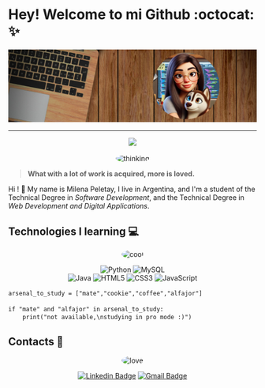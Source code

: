 # Hey! Welcome to mi Github :octocat: :sparkles:

![cover with personal logo](/img/portada.png)

---
  <div align="center"><img src="https://readme-typing-svg.herokuapp.com?size=30&center=true&vCenter=true&width=500&lines=Python+enthusiast;Future+backend+developer">
  
  <img width="35%"  alt="thinking" src="/img/idea.gif" style="border-radius:100%;"></div>  
  
>**What with a lot of work is acquired, more is loved.**  
  
Hi ! :wave: My name is Milena Peletay, I live in Argentina, and I'm a student of the Technical Degree in _Software Development_, and the Technical Degree in _Web Development and Digital Applications_.



## Technologies I learning :computer:

  <div align="center"><img width="35%" alt="cool" src="/img/cool.gif" style="border-radius:100%;">
  
  ![Python](https://img.shields.io/badge/-Python-yellow?style=flat-square&logo=python&logoColor=white)
  ![MySQL](https://img.shields.io/badge/-MySQL-blue?style=flat-square&logo=mysql&logoColor=white)  
  ![Java](https://img.shields.io/badge/-Java-red?style=flat-square&logo=java&logoColor=white)
  ![HTML5](https://img.shields.io/badge/-HTML5-orange?style=flat-square&logo=html5&logoColor=white)
  ![CSS3](https://img.shields.io/badge/-CSS3-blue?style=flat-square&logo=css3)
  ![JavaScript](https://img.shields.io/badge/-JavaScript-yellow?style=flat-square&logo=javascript&logoColor=white)</div>  
  
~~~
arsenal_to_study = ["mate","cookie","coffee","alfajor"]

if "mate" and "alfajor" in arsenal_to_study:
    print("not available,\nstudying in pro mode :)")   
~~~

## Contacts :love_letter:  

  <div align="center"><img width="35%" alt="love" src="/img/love.gif" style="border-radius:100%;">
  
  [![Linkedin Badge](https://img.shields.io/badge/-Milena_Abigail_Peletay-blue?style=flat&logo=Linkedin&logoColor=white&link=https://www.linkedin.com/in/milena-abigail-peletay/)](https://www.linkedin.com/in/milena-abigail-peletay/)
  [![Gmail Badge](https://img.shields.io/badge/-milepeletaymartinez-c14438?style=flat&logo=Gmail&logoColor=white&link=mailto:milepeletaymartinez@gmail.com)](mailto:milepeletaymartinez@gmail.com)</div>
